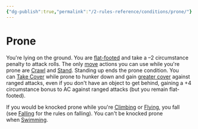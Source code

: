```yaml
---
{"dg-publish":true,"permalink":"/2-rules-reference/conditions/prone/"}
---
```


# Prone

You're lying on the ground. You are [flat-footed](https://2e.aonprd.com/Conditions.aspx?ID=16) and take a –2 circumstance penalty to attack rolls. The only [move](https://2e.aonprd.com/Traits.aspx?ID=114) actions you can use while you're prone are [Crawl](https://2e.aonprd.com/Actions.aspx?ID=76) and [Stand](https://2e.aonprd.com/Actions.aspx?ID=86). Standing up ends the prone condition. You can [Take Cover](https://2e.aonprd.com/Actions.aspx?ID=90) while prone to hunker down and gain [greater cover](https://2e.aonprd.com/Rules.aspx?ID=459) against ranged attacks, even if you don't have an object to get behind, gaining a +4 circumstance bonus to AC against ranged attacks (but you remain flat-footed).  
  
If you would be knocked prone while you're [Climbing](https://2e.aonprd.com/Actions.aspx?ID=33) or [Flying](https://2e.aonprd.com/Actions.aspx?ID=94), you fall (see [Falling](https://2e.aonprd.com/Rules.aspx?ID=402) for the rules on falling). You can't be knocked prone when [Swimming](https://2e.aonprd.com/Actions.aspx?ID=39).